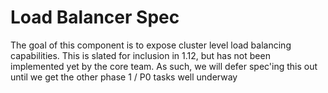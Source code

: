 # Load Balancer Spec

The goal of this component is to expose cluster level load balancing capabilities.  This is slated for inclusion in 1.12, but has not been implemented yet by the core team.  As such, we will defer spec'ing this out until we get the other phase 1 / P0 tasks well underway
